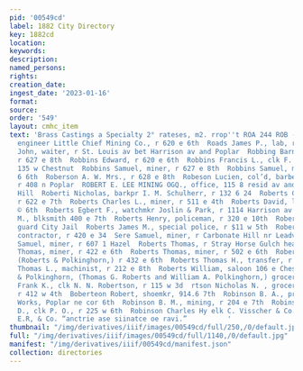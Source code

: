 ```yaml
---
pid: '00549cd'
label: 1882 City Directory
key: 1882cd
location: 
keywords: 
description: 
named_persons: 
rights: 
creation_date: 
ingest_date: '2023-01-16'
format: 
source: 
order: '549'
layout: cmhc_item
text: 'Brass Castings a Specialty 2° rateses, m2. rrop''t ROA 244 ROB -  Roads James,
  engineer Little Chief Mining Co., r 620 e 6th  Roads James P., lab, r 424 © 7th  Roan
  John, waiter, r St. Louis av bet Harrison av and Poplar  Robbing Barnard, miner,
  r 627 e 8th  Robbins Edward, r 620 e 6th  Robbins Francis L., clk F. M. Ennis, r
  135 w Chestnut  Robbins Samuel, miner, r 627 e 8th  Robbins Samuel, miner, r 620
  6 6th  Roberson A. W. Mrs., r 628 e 8th  Robeson Lucien, col’d, barber 8S. Samuels,
  r 408 n Poplar  ROBERT E. LEE MINING OGQ., office, 115 8 resid av and at mine, Fryer
  Hill  Roberti Nicholas, barkpr I. M. Schulherr, r 132 6 24  Roberts Charles, miner,
  r 622 e 7th  Roberts Charles L., miner, r 511 e 4th  Roberts David, lab, bds 417
  © 6th  Roberts Egbert F., watchmkr Joslin & Park, r 1114 Harrison av  Roberts George
  M., blksmith 400 e 7th  Roberts Henry, policeman, r 320 e 10th  Roberts James H.,
  guard City Jail  Roberts James M., special police, r $11 w 5th  Roberts Joshua T.,
  contractor, r 420 e 34  Sere Samuel, miner, r Carbonate Hill nr Leadville Mining  oO.  Roberts
  Samuel, miner, r 607 1 Hazel  Roberts Thomas, r Stray Horse Gulch head of 5th  Roberts
  Thomas, miner, r 422 e 6th  Roberts Thomas, miner, r 502 e 6th  Roberts Thomas G.,
  (Roberts & Polkinghorn,) r 432 e 6th  Roberts Thomas H., transfer, r 211 w 5th  Roberts
  Thomas L., machinist, r 212 e 8th  Roberts William, saloon 106 e Chestnut  Roberta
  & Polkinghorn, (Thomas G. Roberts and William A. Polkinghorn,) grocera 432 e 6th  Laban
  Frank K., clk N. N. Robertson, r 115 w 3d  rtson Nicholas N. , grocer 115 w 3d,
  r 412 w 4th  Boberteon Robert, shoemkr, 914.6 7th  Robinson B. A., propr City Marble
  Works, Poplar ne cor 6th  Robinson B. M., mining, r 204 e 7th  Robinson Charles
  D., clk P. O., r 225 w 6th  Robinson Charles Hy elk C. Visscher & Co., r 133 w 3d  Abadie,
  E.R, & Co. “anctrie ase siinatce oe ravi.”          '
thumbnail: "/img/derivatives/iiif/images/00549cd/full/250,/0/default.jpg"
full: "/img/derivatives/iiif/images/00549cd/full/1140,/0/default.jpg"
manifest: "/img/derivatives/iiif/00549cd/manifest.json"
collection: directories
---
```

